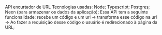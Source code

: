 API encurtador de URL
Tecnologias usadas:
Node;
Typescript;
Postgres;
Neon (para armazenar os dados da aplicação);
Essa API tem a seguinte funcionalidade: recebe um código e um url -> transforma esse código na url -> Ao fazer a requisição desse código o usuário é redirecionado à página da URL;
